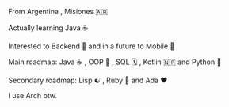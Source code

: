 From Argentina , Misiones 🇦🇷 

Actually learning Java ☕

Interested to Backend 💾 and in a future to Mobile 📱

Main roadmap: Java ☕ , OOP 🧊 , SQL 🗓️ , Kotlin 🇳🇵 and Python 🐍

Secondary roadmap: Lisp ☯️ , Ruby 💎 and Ada ❤️

I use Arch btw.

